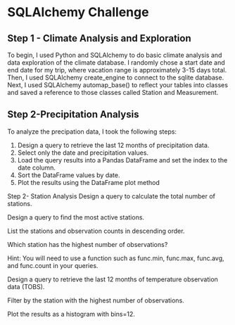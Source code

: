 # SQLAlchemy Challenge

## Step 1 - Climate Analysis and Exploration

To begin, I used Python and SQLAlchemy to do basic climate analysis and data exploration of the climate database. 
I randomly chose a start date and end date for my trip, where vacation range is approximately 3-15 days total.
Then, I used SQLAlchemy create_engine to connect to the sqlite database.
Next, I used SQLAlchemy automap_base() to reflect your tables into classes and saved a reference to those classes called Station and Measurement.


## Step 2-Precipitation Analysis

To analyze the precipation data, I took the following steps:

1. Design a query to retrieve the last 12 months of precipitation data.
2. Select only the date and precipitation values.
3. Load the query results into a Pandas DataFrame and set the index to the date column.
4. Sort the DataFrame values by date.
5. Plot the results using the DataFrame plot method


Step 2- Station Analysis
Design a query to calculate the total number of stations.

Design a query to find the most active stations.

List the stations and observation counts in descending order.

Which station has the highest number of observations?

Hint: You will need to use a function such as func.min, func.max, func.avg, and func.count in your queries.

Design a query to retrieve the last 12 months of temperature observation data (TOBS).

Filter by the station with the highest number of observations.

Plot the results as a histogram with bins=12.